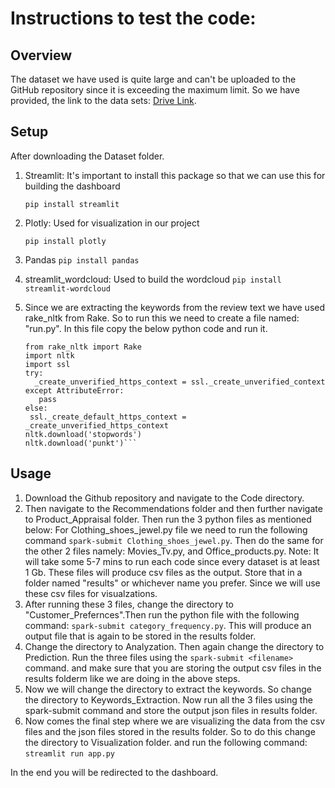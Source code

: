 # Instructions to test the code:

## Overview

The dataset we have used is quite large and can't be uploaded to the GitHub repository since it is exceeding the maximum limit. So we have provided,
the link to the data sets: [Drive Link]().

## Setup
After downloading the Dataset folder.

1. Streamlit: It's important to install this package so that we can use this for building the dashboard

    ``` pip install streamlit ```

2. Plotly: Used for visualization in our project

    ```pip install plotly```

3. Pandas
  ```pip install pandas```

4. streamlit_wordcloud: Used to build the wordcloud
   ```pip install streamlit-wordcloud```

5. Since we are extracting the keywords from the review text we have used rake_nltk from Rake. So to run this we need to create a file named: "run.py".
   In this file copy the below python code and run it.
   ```
   from rake_nltk import Rake
   import nltk
   import ssl
   try:
     _create_unverified_https_context = ssl._create_unverified_context
   except AttributeError:
      pass
   else:
    ssl._create_default_https_context = _create_unverified_https_context
   nltk.download('stopwords')
   nltk.download('punkt')```

## Usage
1. Download the Github repository and navigate to the Code directory.
2. Then navigate to the Recommendations folder and then further navigate to Product_Appraisal folder. Then run the 3 python files as mentioned below:
   For Clothing_shoes_jewel.py file we need to run the following command ```spark-submit Clothing_shoes_jewel.py```. Then do the same for the other
   2 files namely: Movies_Tv.py, and Office_products.py. Note: It will take some 5-7 mins to run each code since every dataset is at least 1 Gb. These files will
   produce csv files as the output. Store that in a folder named "results" or whichever name you prefer. Since we will use these csv files for visualzations. 
4. After running these 3 files, change the directory to "Customer_Prefernces".Then run the python file with the following command:
   ```spark-submit category_frequency.py```. This will produce an output file that is again to be stored in the results folder.
5. Change the directory to Analyzation. Then again change the directory to Prediction. Run the three files using the ```spark-submit <filename>``` command.
   and make sure that you are storing the output csv files in the results folderm like we are doing in the above steps.
7. Now we will change the directory to extract the keywords. So change the directory to Keywords_Extraction. Now run all the 3 files using the spark-submit command and store the output json files in results folder.
8. Now comes the final step where we are visualizing the data from the csv files and the json files stored in the results folder. So to do this
   change the directory to Visualization folder. and run the following command:  ``` streamlit run app.py ```

In the end you will be redirected to the dashboard. 

